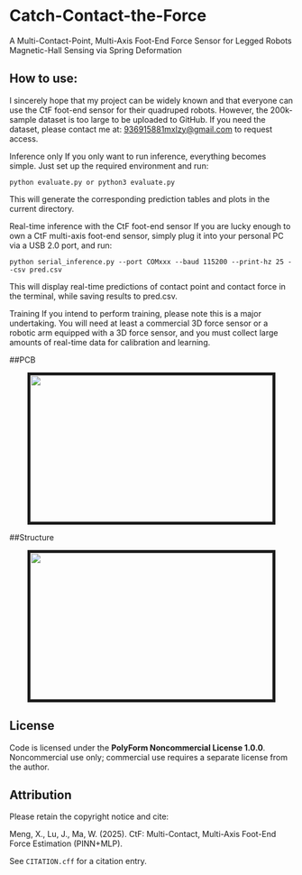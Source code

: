 # Catch-Contact-the-Force
A Multi-Contact-Point, Multi-Axis Foot-End Force Sensor for Legged Robots Magnetic-Hall Sensing via Spring Deformation
## How to use:
I sincerely hope that my project can be widely known and that everyone can use the CtF foot-end sensor for their quadruped robots. However, the 200k-sample dataset is too large to be uploaded to GitHub.
If you need the dataset, please contact me at: 936915881mxlzy@gmail.com
 to request access.

Inference only
If you only want to run inference, everything becomes simple. Just set up the required environment and run:

```python evaluate.py or python3 evaluate.py```


This will generate the corresponding prediction tables and plots in the current directory.

Real-time inference with the CtF foot-end sensor
If you are lucky enough to own a CtF multi-axis foot-end sensor, simply plug it into your personal PC via a USB 2.0 port, and run:

```python serial_inference.py --port COMxxx --baud 115200 --print-hz 25 --csv pred.csv```


This will display real-time predictions of contact point and contact force in the terminal, while saving results to pred.csv.

Training
If you intend to perform training, please note this is a major undertaking. You will need at least a commercial 3D force sensor or a robotic arm equipped with a 3D force sensor, and you must collect large amounts of real-time data for calibration and learning.

##PCB
<p align = "center">
<img src="Pic/PCB.png" width = "430" height = "260" border="5" />
</p>

##Structure
<p align = "center">
<img src="Pic/Structure.png" width = "430" height = "260" border="5" />
</p>

## License
Code is licensed under the **PolyForm Noncommercial License 1.0.0**.
Noncommercial use only; commercial use requires a separate license from the author.

## Attribution
Please retain the copyright notice and cite:

Meng, X., Lu, J., Ma, W. (2025). CtF: Multi-Contact, Multi-Axis Foot-End Force Estimation (PINN+MLP).

See `CITATION.cff` for a citation entry.
